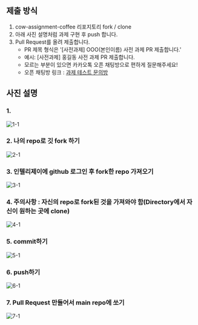 ## 제출 방식

1. cow-assignment-coffee 리포지토리 fork / clone
2. 아래 사진 설명처럼 과제 구현 후 push 합니다.
3. Pull Request를 올려 제출합니다.
    * PR 제목 형식은 '[사전과제] OOO(본인이름) 사전 과제 PR 제출합니다.'
    * 예시: [사전과제] 홍길동 사전 과제 PR 제출합니다.
    * 모르는 부분이 있으면 카카오톡 오픈 채팅방으로 편하게 질문해주세요!
    * 오픈 채팅방 링크 : [과제 테스트 문의방](https://open.kakao.com/o/gdrjguKg)

## 사진 설명

### 1.
![1-1](https://github.com/user-attachments/assets/15a4ad99-34f1-44eb-b62b-48173a9f7800)

### 2. 나의 repo로 깃 fork 하기
![2-1](https://github.com/user-attachments/assets/bd43c151-702a-4e82-96e8-8baf65aa7ec6)

### 3. 인텔리제이에 github 로그인 후 fork한 repo 가져오기
![3-1](https://github.com/user-attachments/assets/e8500ed7-e916-48b9-a294-4747d90333d5)

### 4. 주의사항 : 자신의 repo로 fork된 것을 가져와야 함(Directory에서 자신이 원하는 곳에 clone)
![4-1](https://github.com/user-attachments/assets/ba257442-5744-4f11-a7be-cd8d4ce7cf78)


### 5. commit하기
![5-1](https://github.com/user-attachments/assets/bab89d5f-49d8-4621-8498-cd0ec28bfe61)

### 6. push하기
![6-1](https://github.com/user-attachments/assets/dd2fc26f-e379-49b5-9f7b-f92f7b5692f8)

### 7. Pull Request 만들어서 main repo에 쏘기
![7-1](https://github.com/user-attachments/assets/d5542737-1fd2-4d37-97bd-2c4dd4c02c05)

